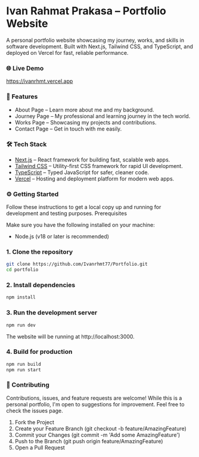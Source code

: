 # Ivan Rahmat Prakasa – Portfolio Website  
A personal portfolio website showcasing my journey, works, and skills in software development.
Built with Next.js, Tailwind CSS, and TypeScript, and deployed on Vercel for fast, reliable performance.

### 🌐 Live Demo  
https://ivanrhmt.vercel.app

### 📖 Features  
- About Page – Learn more about me and my background.
- Journey Page – My professional and learning journey in the tech world.
- Works Page – Showcasing my projects and contributions.
- Contact Page – Get in touch with me easily.

### 🛠 Tech Stack  
- [Next.js](https://nextjs.org/) – React framework for building fast, scalable web apps.
- [Tailwind CSS](https://tailwindcss.com/) – Utility-first CSS framework for rapid UI development.
- [TypeScript](https://www.typescriptlang.org/) – Typed JavaScript for safer, cleaner code.
- [Vercel](https://vercel.com/) – Hosting and deployment platform for modern web apps.

### ⚙️ Getting Started

Follow these instructions to get a local copy up and running for development and testing purposes.
Prerequisites

Make sure you have the following installed on your machine:
- Node.js (v18 or later is recommended)
### 1. Clone the repository  
```bash
git clone https://github.com/Ivanrhmt77/Portfolio.git
cd portfolio
```

### 2. Install dependencies  
```bash
npm install
```

### 3. Run the development server  
```bash
npm run dev
```  
The website will be running at http://localhost:3000.

### 4. Build for production  
```bash
npm run build
npm run start
```

### 🤝 Contributing
Contributions, issues, and feature requests are welcome! While this is a personal portfolio, I'm open to suggestions for improvement. Feel free to check the issues page.
1. Fork the Project
2. Create your Feature Branch (git checkout -b feature/AmazingFeature)
3. Commit your Changes (git commit -m 'Add some AmazingFeature')
4. Push to the Branch (git push origin feature/AmazingFeature)
5. Open a Pull Request
